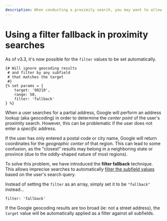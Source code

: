 ```yaml
---
description: When conducting a proximity search, you may want to allow the "filter" values to be set automatically. This may give you a slightly improved search result.
---
```


# Using a filter fallback in proximity searches

<update-message/>

As of v3.3, it's now possible for the `filter` values to be set automatically.

```twig
{# Will ignore geocoding results
 # and filter by any subfield
 # that matches the target 
 #}
{% set params = {
    target: '90210',
    range: 50,
    filter: 'fallback'
} %}
```

When a user searches for a partial address, Google will perform an address lookup (aka geocoding) in order to determine the _center point_ of the user's proximity search. However, this can be problematic if the user does not enter a _specific_ address.

If the user has only entered a postal code or city name, Google will return coordinates for the _geographic center_ of that region. This can lead to some confusion, as the "closest" results may belong in a neighboring state or province (due to the oddly-shaped nature of most regions).

To solve this problem, we have introduced the **filter fallback** technique. This allows imprecise searches to automatically [filter the subfield values](/filtering-entries-by-subfield-value/) based on the user's search query.

Instead of setting the `filter` as an array, simply set it to be `"fallback"` instead...

```twig
filter: 'fallback'
```

If the Google geocoding results are too broad (ie: not a street address), the `target` value will be automatically applied as a filter against all subfields.

